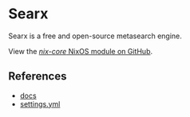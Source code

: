 # Searx

Searx is a free and open-source metasearch engine.

View the [*nix-core* NixOS module on GitHub](https://github.com/sid115/nix-core/tree/master/modules/nixos/rss-bridge).

## References

- [docs](https://searx.github.io/searx/)
- [settings.yml](https://dalf.github.io/searxng/admin/engines/settings.html)
